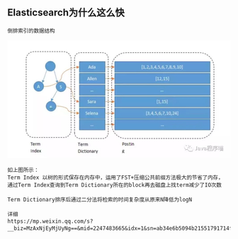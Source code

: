 ## Elasticsearch为什么这么快
    倒排索引的数据结构
![Alt text](../doc/elasticsearch倒排索引原理.jpg)

    如上图所示：
    Term Index 以树的形式保存在内存中，运用了FST+压缩公共前缀方法极大的节省了内存，
    通过Term Index查询到Term Dictionary所在的block再去磁盘上找term减少了IO次数
    
    Term Dictionary排序后通过二分法将检索的时间复杂度从原来N降低为logN
    
    详细 
    https://mp.weixin.qq.com/s?__biz=MzAxNjEyMjUyNg==&mid=2247483665&idx=1&sn=ab34e6b5094b21551791714f3451ff1d&chksm=9bf8d6e0ac8f5ff6b4f7bd9af7d6a76c5628a1321276df1cf55070c8d9246fedcafc24a6db8c&mpshare=1&scene=1&srcid=&sharer_sharetime=1584977319252&sharer_shareid=65022ec60cc63b548026c0fc9296ef1a&exportkey=AQCKC4gsVg%2buNtumlY1vVrA=&pass_ticket=vrjYoZ5rRmNJaLRTHI%2bWsnhqdTnYwpdj/gCZ19JosjQ6Y5TWTAueutylYUj7FiNQ#rd